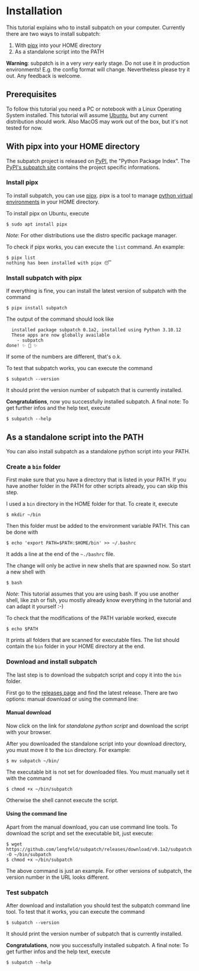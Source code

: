 # Installation

This tutorial explains who to install subpatch on your computer. Currently
there are two ways to install subpatch:

1. With [pipx](https://pipx.pypa.io/stable/) into your HOME directory
2. As a standalone script into the PATH

**Warning**: subpatch is in a very *very* early stage. Do not use it in
production environments! E.g. the config format will change. Nevertheless
please try it out. Any feedback is welcome.


## Prerequisites

To follow this tutorial you need a PC or notebook with a Linux Operating
System installed. This tutorial will assume [Ubuntu](https://ubuntu.com/), but
any current distribution should work. Also MacOS may work out of the box, but
it's not tested for now.


## With pipx into your HOME directory

The subpatch project is released on [PyPI](https://pypi.org/), the "Python
Package Index". The [PyPI's subpatch site](https://pypi.org/project/subpatch/)
contains the project specific informations.


### Install pipx

To install subpatch, you can use [pipx](https://pipx.pypa.io/). pipx is a tool
to manage [python virtual
environments](https://docs.python.org/3/tutorial/venv.html) in your HOME
directory.

To install pipx on Ubuntu, execute

    $ sudo apt install pipx

*Note*: For other distributions use the distro specific package manager.

To check if pipx works, you can execute the `list` command. An example:

    $ pipx list
    nothing has been installed with pipx 😴


### Install subpatch with pipx

If everything is fine, you can install the latest version of subpatch with the command

    $ pipx install subpatch

The output of the command should look like

      installed package subpatch 0.1a2, installed using Python 3.10.12
      These apps are now globally available
        - subpatch
    done! ✨ 🌟 ✨

If some of the numbers are different, that's o.k.

To test that subpatch works, you can execute the command

    $ subpatch --version

It should print the version number of subpatch that is currently installed.

**Congratulations**, now you successfully installed subpatch. A final note: To
get further infos and the help text, execute

    $ subpatch --help


## As a standalone script into the PATH

You can also install subpatch as a standalone python script into your PATH.


### Create a `bin` folder

First make sure that you have a directory that is listed in your PATH. If you
have another folder in the PATH for other scripts already, you can skip this
step.

I used a `bin` directory in the HOME folder for that. To create it, execute

    $ mkdir ~/bin

Then this folder must be added to the environment variable PATH. This can be
done with

    $ echo 'export PATH=$PATH:$HOME/bin' >> ~/.bashrc

It adds a line at the end of the `~./bashrc` file.

The change will only be active in new shells that are spawned now. So start a new shell with

    $ bash

*Note*: This tutorial assumes that you are using bash. If you use another
shell, like zsh or fish, you mostly already know everything in the tutorial and
can adapt it yourself :-)

To check that the modifications of the PATH variable worked, execute

    $ echo $PATH

It prints all folders that are scanned for executable files. The list should
contain the `bin` folder in your HOME directory at the end.


### Download and install subpatch

The last step is to download the subpatch script and copy it into the `bin` folder.

First go to the [releases page](../ref/releases.md) and find the latest
release. There are two options: manual download or using the command line:

#### Manual download

Now click on the link for *standalone python script* and download the script
with your browser.

After you downloaded the standalone script into your download directory, you
must move it to the `bin` directory. For example:

    $ mv subpatch ~/bin/

The executable bit is not set for downloaded files. You must manually set it
with the command

    $ chmod +x ~/bin/subpatch

Otherwise the shell cannot execute the script.


#### Using the command line

Apart from the manual download, you can use command line tools. To download
the script and set the executable bit, just execute:

    $ wget https://github.com/lengfeld/subpatch/releases/download/v0.1a2/subpatch -O ~/bin/subpatch
    $ chmod +x ~/bin/subpatch

The above command is just an example. For other versions of subpatch, the
version number in the URL looks different.


### Test subpatch

After download and installation you should test the subpatch command line tool.
To test that it works, you can execute the command

    $ subpatch --version

It should print the version number of subpatch that is currently installed.

**Congratulations**, now you successfully installed subpatch. A final note: To
get further infos and the help text, execute

    $ subpatch --help
